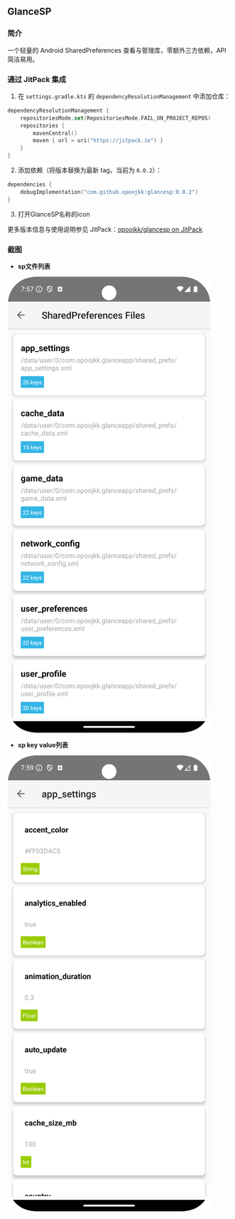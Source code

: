 ## GlanceSP

### 简介
一个轻量的 Android SharedPreferences 查看与管理库，零额外三方依赖，API 简洁易用。

### 通过 JitPack 集成
1) 在 `settings.gradle.kts` 的 `dependencyResolutionManagement` 中添加仓库：
```kotlin
dependencyResolutionManagement {
	repositoriesMode.set(RepositoriesMode.FAIL_ON_PROJECT_REPOS)
	repositories {
		mavenCentral()
		maven { url = uri("https://jitpack.io") }
	}
}
```

2) 添加依赖（将版本替换为最新 tag，当前为 `0.0.2`）：
```kotlin
dependencies {
	debugImplementation("com.github.opoojkk:glancesp:0.0.2")
}
```

3) 打开GlanceSP名称的icon

更多版本信息与使用说明参见 JitPack：[opoojkk/glancesp on JitPack](https://jitpack.io/#opoojkk/glancesp)


### 截图

- **sp文件列表**

![sp文件列表](screenshots/Screenshot_20250925_075732.png)

- **sp key value列表**

![sp key value列表](screenshots/Screenshot_20250925_075932.png)

